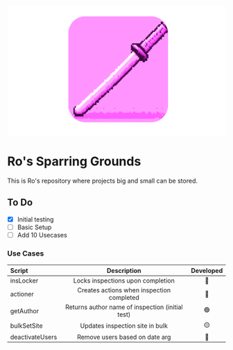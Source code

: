 <p align="center">
<img src="roBin/bokken.png" height="300">
</p>

# Ro's Sparring Grounds
This is Ro's repository where projects big and small can be stored.

## To Do
- [x] Initial testing
- [ ] Basic Setup
- [ ] Add 10 Usecases

### Use Cases
| Script      | Description                                       | Developed     |
| :---        |    :----:                                         |    :----:     |
| insLocker   | Locks inspections upon completion                 |       🔴      |
| actioner    | Creates actions when inspection completed         |       🔴      |
| getAuthor   | Returns author name of inspection (initial test)  |       🟢      |
| bulkSetSite | Updates inspection site in bulk                   |       🟡      |
| deactivateUsers | Remove users based on date arg                |       🔴      | 
